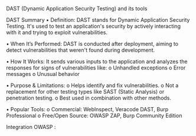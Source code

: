DAST (Dynamic Application Security Testing) and its tools

DAST Summary
•	Definition: DAST stands for Dynamic Application Security Testing. It's used to test an application's security by actively interacting with it and trying to exploit vulnerabilities.

•	When It’s Performed:  DAST is conducted after deployment, aiming to detect vulnerabilities that weren't found during development. 

•	How It Works: It sends various inputs to the application and analyzes the responses for signs of vulnerabilities like: 
    o	Unhandled exceptions
    o   Error messages
    o   Unusual behavior

•	Purpose & Limitations:
    o	Helps identify and fix vulnerabilities.
    o	Not a replacement for other testing types like SAST (Static Analysis) or penetration testing.
    o	Best used in combination with other methods.

•	Popular Tools:
    o	Commercial: WebInspect, Veracode DAST, Burp Professional
    o	Free/Open Source: OWASP ZAP, Burp Community Edition

Integration OWASP :
